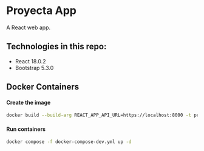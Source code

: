 # Proyecta App
A React web app.

## Technologies in this repo:
* React 18.0.2
* Bootstrap 5.3.0

## Docker Containers
#### Create the image
```sh
docker build --build-arg REACT_APP_API_URL=https://localhost:8000 -t proyecta_app_react:latest .
```

#### Run containers
```sh
docker compose -f docker-compose-dev.yml up -d
```
